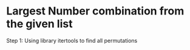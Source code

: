 # Largest Number combination from the given list

Step 1: Using library itertools to find all permutations

